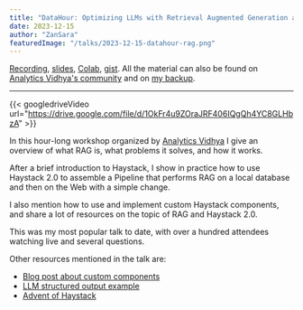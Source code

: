 ```yaml
---
title: "DataHour: Optimizing LLMs with Retrieval Augmented Generation and Haystack 2.0"
date: 2023-12-15
author: "ZanSara"
featuredImage: "/talks/2023-12-15-datahour-rag.png"
---
```


[Recording](https://drive.google.com/file/d/1OkFr4u9ZOraJRF406IQgQh4YC8GLHbzA/view?usp=drive_link), [slides](https://drive.google.com/file/d/1n1tbiUW2wZPGC49WK9pYEIZlZuCER-hu/view?usp=sharing), [Colab](https://drive.google.com/file/d/17FXuS7X70UF02IYmOr-yEDQYg_gp9cFv/view?usp=sharing), [gist](https://gist.github.com/ZanSara/6075d418c1494e780f7098db32bc6cf6). All the material can also be found on [Analytics Vidhya's community](https://community.analyticsvidhya.com/c/datahour/optimizing-llms-with-retrieval-augmented-generation-and-haystack-2-0) and on [my backup](https://drive.google.com/drive/folders/1KwCEDTCsm9hrRaFUPHpzdTpVsOJSnvGk?usp=drive_link).

---

{{< googledriveVideo url="https://drive.google.com/file/d/1OkFr4u9ZOraJRF406IQgQh4YC8GLHbzA" >}}

In this hour-long workshop organized by [Analytics Vidhya](https://www.analyticsvidhya.com/) I give an overview of what RAG is, what problems it solves, and how it works. 

After a brief introduction to Haystack, I show in practice how to use Haystack 2.0 to assemble a Pipeline that performs RAG on a local database and then on the Web with a simple change. 

I also mention how to use and implement custom Haystack components, and share a lot of resources on the topic of RAG and Haystack 2.0.

This was my most popular talk to date, with over a hundred attendees watching live and several questions.

Other resources mentioned in the talk are:
- [Blog post about custom components](https://haystack.deepset.ai/blog/customizing-rag-to-summarize-hacker-news-posts-with-haystack2?utm_campaign=developer-relations&utm_source=data-hour-event&utm_medium=webinar)
- [LLM structured output example](https://haystack.deepset.ai/tutorials/28_structured_output_with_loop?utm_campaign=developer-relations&utm_source=data-hour-event&utm_medium=webinar)
- [Advent of Haystack](https://haystack.deepset.ai/advent-of-haystack?utm_campaign=developer-relations&utm_source=data-hour-event&utm_medium=webinar)
